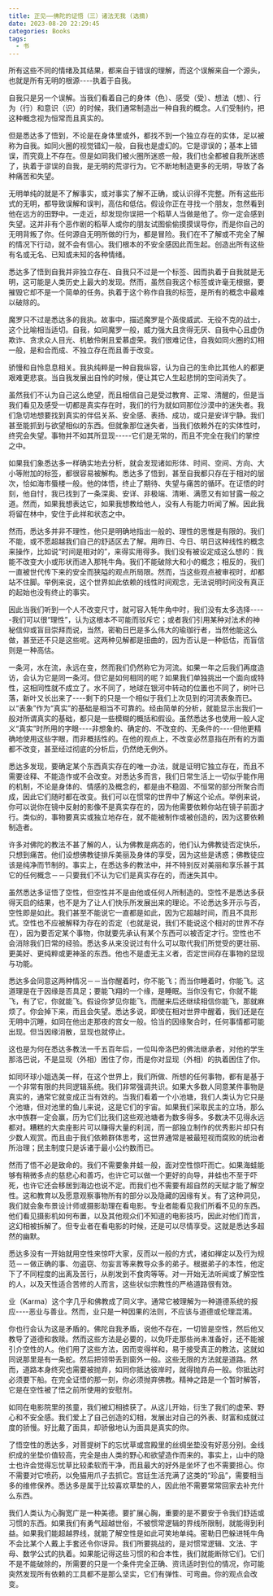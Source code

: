 ```yaml
---
title: 正见——佛陀的证悟（三）诸法无我 (选摘)
date: 2023-08-20 22:29:45
categories: Books
tags:
  - 书
---
```


所有这些不同的情绪及其结果，都来自于错误的理解，而这个误解来自一个源头，也就是所有无明的根源----执着于自我。

自我只是另一个误解。当我们看着自己的身体（色）、感受（受）、想法（想）、行为（行）和意识（识）的时候，我们通常制造出一种自我的概念。人们受制约，把这种概念视为恒常而且真实的。

但是悉达多了悟到，不论是在身体里或外，都找不到一个独立存在的实体，足以被称为自我。如同火圈的视觉错幻一般，自我也是虚幻的。它是谬误的；基本上错误，而究竟上不存在。但是如同我们被火圈所迷惑一般，我们也全都被自我所迷惑了，执着于谬误的自我，是无明的荒谬行为。它不断地制造更多的无明，导致了各种痛苦和失望。

无明单纯的就是不了解事实，或对事实了解不正确，或认识得不完整。所有这些形式的无明，都导致误解和误判，高估和低估。假设你正在寻找一个朋友，忽然看到他在远方的田野中。一走近，却发现你误把一个稻草人当做是他了。你一定会感到失望。这并非有个恶作剧的稻草人或你的朋友试图偷偷摸摸误导你，而是你自己的无明背叛了你。任何源自无明所做的行为，都是冒险。我们在不了解或不完全了解的情况下行动，就不会有信心。我们根本的不安全感因此而生起。创造出所有这些有名或无名、已知或未知的各种情绪。

悉达多了悟到自我并非独立存在、自我只不过是一个标签、因而执着于自我就是无明，这可能是人类历史上最大的发现。然而，虽然自我这个标签或许毫无根据，要摧毁它却不是一个简单的任务。执着于这个称作自我的标签，是所有的概念中最难以破除的。

魔罗只不过是悉达多的我执。故事中，描述魔罗是个英俊威武、无役不克的战士，这个比喻相当适切。自我，如同魔罗一般，威力强大且贪得无厌、自我中心且虚伪欺诈、贪求众人目光、机敏伶俐且爱慕虚荣。我们很难记住，自我如同火圈的幻相一般，是和合而成、不独立存在而且善于改变。

骄慢和自怜息息相关。我执纯粹是一种自我纵容，认为自己的生命比其他人的都更艰难更悲哀。当自我发展出自怜的时候，便让其它人生起悲悯的空间消失了。

虽然我们不认为自己这么绝望，而且相信自己是受过教育、正常、清醒的，但是当我们看见及感受一切都是真实存在时，我们的行为就如同那位沙漠中的迷失者。我们急切地想要找到真实的伴侣关系、安全感、表扬、成功，或只是安详宁静。我们甚至能抓到与欲望相似的东西。但就象那位迷失者，当我们依赖外在的实体性时，终究会失望。事物并不如其所显现-----它们是无常的，而且不完全在我们的掌控之中。

如果我们象悉达多一样确实地去分析，就会发现诸如形体、时间、空间、方向、大小等附加的标签，都很容易被解构。悉达多了悟到，甚至自我都只存在于相对的层次，恰如海市蜃楼一般。他的体悟，终止了期待、失望与痛苦的循环。在证悟的时刻，他自忖，我已找到了一条深奥、安详、非极端、清晰、满愿又有如甘露一般之道。然而，如果我想表达它，如果我想教给他人，没有人有能力听闻了解。因此我将留在林中，安住于此祥和状态之中。

然而，悉达多并非不理性，他只是明确地指出一般的、理性的思惟是有限的。我们不能，或不愿超越我们自己的舒适区去了解。用昨日、今日、明日这种线性的概念来操作，比如说“时间是相对的”，来得实用得多。我们没有被设定成这么想的：我能不改变大小或形状而进入那牦牛角。我们不能破除大和小的概念；相反的，我们一直被世代传下来的安全而狭隘的观点所局限。然而，当这些观点被审视时，却都站不住脚。举例来说，这个世界如此依赖的线性时间观念，无法说明时间没有真正的起始也没有终止的事实。

因此当我们听到一个人不改变尺寸，就可容入牦牛角中时，我们没有太多选择-----我们可以很“理性”，认为这根本不可能而驳斥它；或者我们引用某种对法术的神秘信仰或盲目崇拜而说，当然，密勒日巴是多么伟大的瑜珈行者，当然他能这么做，甚至还不只是这些呢。这两种见解都是扭曲的，因为否认是一种低估，而盲信则是一种高估。

一条河，水在流，永远在变，然而我们仍然称它为河流。如果一年之后我们再度造访，会认为它是同一条河。但它是如何相同的呢？如果我们单独挑出一个面向或特性，这相同性就不成立了。水不同了，地球在银河中转动的位置也不同了，树叶已落，新叶又长出来了----剩下的只是一个相似于我们上次见到的河流表象而已。以“表象”作为“真实”的基础是相当不可靠的。经由简单的分析，就能显示出我们一般对所谓真实的基础，都只是一些模糊的概括和假设。虽然悉达多也使用一般人定义“真实”时所用的字眼----非想象的、确定的、不改变的、无条件的----但他更精确地使用这些字眼，而非概括性的。在他的观点上，不改变必然意指在所有的方面都不改变，甚至经过彻底的分析后，仍然绝无例外。

悉达多发现，要确定某个东西真实存在的唯一办法，就是证明它独立存在，而且不需要诠释、不能造作或不会改变。对悉达多而言，我们日常生活上一切似乎能作用的机制，不论是身体的、情感的及概念的，都是由不稳固、不恒常的部分所聚合而成，因此它们随时都在改变。我们可以在惯常的世界中了解这个论点。举例来说，你可以说你在镜中反射的影像不是真实存在的，因为他需要依赖你站在镜子前面才行。类似的，事物要真实或独立地存在，就不能被制作或被创造的，因为这要依赖制造者。

许多对佛陀的教法不甚了解的人，认为佛教是病态的，他们认为佛教徒否定快乐，只想到痛苦。他们设想佛教徒排斥美丽及身体的享受，因为这些是诱惑；佛教徒应该是纯净而节制的。事实上，在悉达多的教法中，并不特别反对美丽和享乐甚于其它的任何概念－－只要我们不认为它们是真实存在的，而迷失其中。

虽然悉达多证悟了空性，但空性并不是由他或任何人所制造的。空性不是悉达多获得天启的结果，也不是为了让人们快乐所发展出来的理论。不论悉达多开示与否，空性即是如此。我们甚至不能说它一直都是如此，因为它超越时间，而且不具形式。空性也不应被解释为存在的否定（也就是说，我们不能说这个相对的世界不存在），因为要否定某个事物，你就要先承认有某个东西可以被否定才行。空性也不会消除我们日常的经验。悉达多从来没说过有什么可以取代我们所觉受的更壮丽、更美好、更纯粹或更神圣的东西。他也不是虚无主义者，否定世间存在事物的显现与功能。

悉达多会同意这两种情况－－当你醒着时，你不能飞；而当你睡着时，你能飞。这道理是在于因缘是否具足；要能飞翔的一个缘，是睡眠。当你没有它，你就不能飞，有了它，你就能飞。假设你梦见你能飞，而醒来后还继续相信你能飞，那就麻烦了。你会掉下来，而且会失望。悉达多说，即使在相对世界中醒着，我们还是在无明中沉睡，如同在他出走那夜的宫女一般。恰当的因缘聚合时，任何事情都可能出现。但当因缘消散，显现也就停止。

这也是为何在悉达多教法一千五百年后，一位叫帝洛巴的佛法继承者，对他的学生那洛巴说，不是显现（外相）困住了你，而是你对显现（外相）的执着困住了你。

如同环球小姐选美一样，在这个世界上，我们所做、所想的任何事物，都有是基于一个非常有限的共同逻辑系统。我们非常强调共识。如果大多数人同意某件事物是真实的，通常它就变成正当有效的。当我们看着一个小池塘，我们人类认为它只是个池塘，但对池里的鱼儿来说，这是它们的宇宙。如果我们采取民主的立场，那么水中族群一定会赢，历为它们比我们这些观池塘者为数多得多。多数决不见得永远都对。糟糕的大卖座影片可以赚得大量的利润，而一部独立制作的优秀影片却只有少数人观赏。而且由于我们依赖群体思考，这世界通常是被最短视而腐败的统治者所治理；民主制度只是诉诸于最小公约数而已。

然而了悟不必是致命的。我们不需要象井蛙一般，面对空性惊吓而亡。如果海蛙能够有稍微多点的慈悲心和善巧，也许它可以做一个更好的向导，井蛙也不至于吓死，也许它还会移居到海边也说不定。而我们也不需要有超自然的天赋才能了解空性。这和教育以及愿意观察事物所有的部分以及隐藏的因缘有关。有了这种洞见，我们就会象布景设计师或摄影助理在看电影。专业者能看见我们所看不见的东西。他们看见摄影机如何布置，以及其他观众们不知道的电影技巧，因此对他们而言，这幻相被拆解了。但专业者在看电影的时候，还是可以尽情享受。这就是悉达多超然的幽默。

悉达多没有一开始就用空性来惊吓大家，反而以一般的方式，诸如禅定以及行为规范－－做正确的事、勿盗窃、勿妄言等来教导众多的弟子。根据弟子的本性，他定下了不同程度的出离及苦行，从削发到不食肉等等。对一开始无法听闻或了解空性的人，以及天性适合苦修的人而言，这些状似宗教性的严格道路很有效。

业（Karma）这个字几乎和佛教成了同义字。通常它被理解为一种道德系统的报应----恶业与善业。然而，业只是一种因果的法则，不应该与道德或伦理混淆。

你也行会认为这是矛盾的。佛陀自我矛盾，说他不存在，一切皆是空性，然后他又教导了道德和救赎。然而这些方法是必要的，以免吓走那些尚未准备好，还不能被引介空性的人。他们用了这些方法，因而变得祥和，易于接受真正的教法，这就如同说那里是有一条蛇。然后把领带丢到窗外一般。这些无限的方法就是道路。然而，道路本身终究也需要被抛弃，如同你抵达彼岸时，就得抛弃舟一般。你抵达时必须要下船。在完全证悟的那一刻，你必须抛弃佛教。精神之路是一个暂时解答，它是在空性被了悟之前所使用的安慰剂。

如同在电影院里的孩童，我们被幻相掳获了。从这儿开始，衍生了我们的虚荣、野心和不安全感。我们爱上了自己创造的幻相，发展出对自己的外表、财富和成就过度的骄慢。好比戴了面具，却骄傲地认为面具是真实的你。

了悟空性的悉达多，对菩提树下的忘忧草或宫殿里的丝绸坐垫没有好恶分别。金线织成的坐垫价值较高，完全是由人类的野心和欲望造作而来的。事实上，山中的隐士也许会觉得忘忧草比较柔软而干净，而且最大的好外是坐坏了也不需要担心。你不需要对它喷药，以免猫用爪子去抓它。宫廷生活充满了这类的“珍品”，需要相当多的维修保养。悉达多是属于比较喜欢草垫的人，因此他不需要常常回家去补充什么东西。

我们人类认为心胸宽广是一种美德。要扩展心胸，重要的是不要安于令我们舒适或习惯的东西。如果我们有勇气超越世俗，不被惯常逻辑的界线所限制，就能得到利益。如果我们能超越界线，就能了解空性是如此可笑地单纯。密勒日巴躲进牦牛角不会比某个人戴上手套还令你讶异。我们所要挑战的，是对惯常逻辑、文法、字母、数学公式的执着。如果能记得这些习惯的和合本性，我们就能断除它们。它们不是不能破除的，所需要的只是一个条件完全正确、资讯适时到位的情况，你可能突然发现所有依赖的工具都不是那么坚实，它们有弹性、可弯曲。你的观点会改变。

